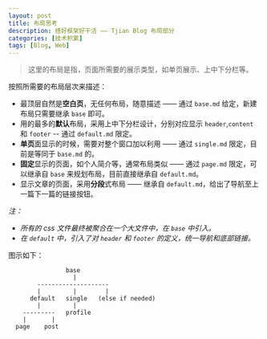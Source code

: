 ```yaml
---
layout: post
title: 布局思考
description: 搭好框架好干活 —— Tjian Blog 布局部分
categories: [技术积累]
tags: [Blog, Web]
---
```


> 这里的布局是指，页面所需要的展示类型，如单页展示、上中下分栏等。<!--more-->

按照所需要的布局层次来描述：

- 最顶层自然是**空白页**，无任何布局，随意描述 —— 通过 `base.md` 给定，新建布局只需要继承 `base` 即可。
- 用的最多的**默认**布局，采用上中下分栏设计，分别对应显示 `header`,`content` 和 `footer` -- 通过 `default.md` 限定。
- **单页**面显示的时候，需要对整个窗口加以利用 —— 通过 `single.md` 限定，目前是等同于 `base.md` 的。
- **固定**显示的页面，如个人简介等，通常布局类似 —— 通过 `page.md` 限定，可以继承自 `base` 来规划布局，目前直接继承自 `default.md`。
- 显示文章的页面，采用**分段**式布局 —— 继承自 `default.md`，给出了导航至上一篇下一篇的链接按钮。

*注：*
- *所有的 css 文件最终被聚合在一个大文件中，在 `base` 中引入。*
- *在 `default` 中，引入了对 `header` 和 `footer` 的定义，统一导航和底部链接。*


图示如下：

```
                base
                  |
        --------------------
        |         |        |
      default   single   (else if needed)
        |         |
    ---------   profile
    |       |
  page    post  

```

